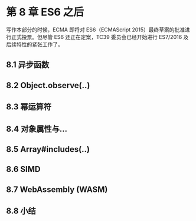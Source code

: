 # 第 8 章 ES6 之后

写作本部分的时候，ECMA 即将对 ES6（ECMAScript 2015）最终草案的批准进行正式投票。但尽管 ES6 还正在定案，TC39 委员会已经开始进行 ES7/2016 及后续特性的紧张工作了。

## 8.1 异步函数

## 8.2 Object.observe(..)

## 8.3 幂运算符

## 8.4 对象属性与...

## 8.5 Array#includes(..)

## 8.6 SIMD

## 8.7 WebAssembly (WASM)

## 8.8 小结
